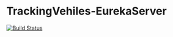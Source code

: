 # TrackingVehiles-EurekaServer
[![Build Status](https://travis-ci.org/Mohamed-elgarhy/TrackingVehiles-EurekaServer.svg?branch=master)](https://travis-ci.org/Mohamed-elgarhy/TrackingVehiles-EurekaServer)

